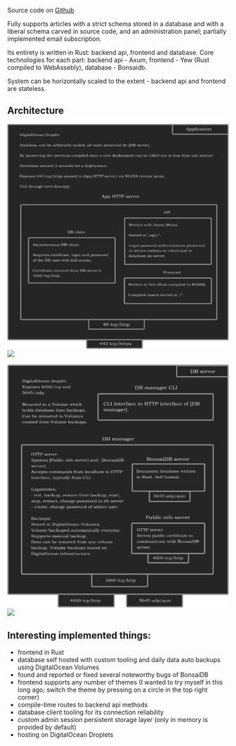 Source code on <a href="https://github.com/phantie/wsite">Github</a>

Fully supports articles with a strict schema stored in a database and with a liberal schema carved in source code, and an administration panel; partially implemented email subscription.

Its entirety is written in Rust: backend api, frontend and database. Core technologies for each part: backend api - Axum, frontend - Yew (Rust compiled to WebAssebly), database - Bonsaidb.

System can be horizontally scaled to the extent - backend api and frontend are stateless.

Architecture
---------------
<!-- accessed from github, the second link should fail due to 404. accessed from deployment, the first should fail due to CORB -->
![](https://github.com/phantie/wsite/blob/master/backend/static/app-system-diagram.png)
![](/api/static/app-system-diagram.png)


![](https://github.com/phantie/wsite/blob/master/backend/static/db-system-diagram.png)
![](/api/static/db-system-diagram.png)

Interesting implemented things:
--------------------------------------
- frontend in Rust
- database self hosted with custom tooling and daily data auto backups using DigitalOcean Volumes
- found and reported or fixed several noteworthy bugs of BonsaiDB
- frontend supports any number of themes (I wanted to try myself in this long ago; switch the theme by pressing on a circle in the top right corner)
- compile-time routes to backend api methods
- database client tooling for its connection reliability
- custom admin session persistent storage layer (only in memory is provided by default)
- hosting on DigitalOcean Droplets
